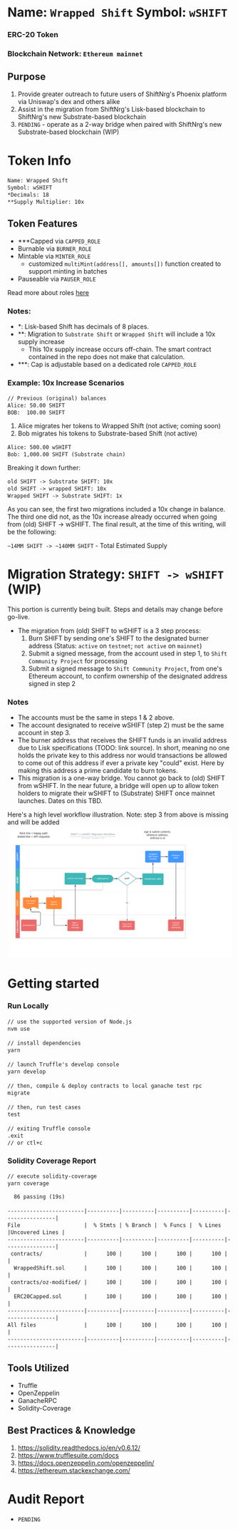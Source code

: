 # Name: `Wrapped Shift` Symbol: `wSHIFT`
### ERC-20 Token 
### Blockchain Network: `Ethereum mainnet`

## Purpose
1. Provide greater outreach to future users of ShiftNrg's Phoenix platform via Uniswap's dex and others alike
2. Assist in the migration from ShiftNrg's Lisk-based blockchain to ShiftNrg's new Substrate-based blockchain
3. `PENDING` - operate as a 2-way bridge when paired with ShiftNrg's new Substrate-based blockchain (WIP)

# Token Info
```
Name: Wrapped Shift
Symbol: wSHIFT
*Decimals: 18
**Supply Multiplier: 10x
```

## Token Features
* ***Capped via `CAPPED_ROLE`
* Burnable via `BURNER_ROLE`
* Mintable via `MINTER_ROLE`
  * customized `multiMint(address[], amounts[])` function created to support minting in batches
* Pauseable via `PAUSER_ROLE`

Read more about roles [here](./ROLES.md)


### Notes:
* *: Lisk-based Shift has decimals of 8 places.
* **: Migration to `Substrate Shift` or `Wrapped Shift` will include a 10x supply increase 
  * This 10x supply increase occurs off-chain. The smart contract contained in the repo does not make that calculation.
* ***: Cap is adjustable based on a dedicated role `CAPPED_ROLE`

### Example: 10x Increase Scenarios

```
// Previous (original) balances
Alice: 50.00 SHIFT
BOB:  100.00 SHIFT
```

1. Alice migrates her tokens to Wrapped Shift (not active; coming soon)
2. Bob migrates his tokens to Substrate-based Shift (not active)
   

```
Alice: 500.00 wSHIFT
Bob: 1,000.00 SHIFT (Substrate chain)
```

Breaking it down further:
```
old SHIFT -> Substrate SHIFT: 10x
old SHIFT -> wrapped SHIFT: 10x
Wrapped SHIFT -> Substrate SHIFT: 1x
```

As you can see, the first two migrations included a 10x change in balance.
The third one did not, as the 10x increase already occurred when going from (old) SHIFT -> wSHIFT.
The final result, at the time of this writing, will be the following: 

`~14MM SHIFT -> ~140MM SHIFT` - Total Estimated Supply

# Migration Strategy: `SHIFT -> wSHIFT` (WIP)
This portion is currently being built. Steps and details may change before go-live.

* The migration from (old) SHIFT to wSHIFT is a 3 step process:
  1. Burn SHIFT by sending one's SHIFT to the designated burner address (Status: `active` on `testnet`; `not active` on `mainnet`)
  2. Submit a signed message, from the account used in step 1, to `Shift Community Project` for processing
  3. Submit a signed message to `Shift Community Project`, from one's Ethereum account, to confirm ownership of the designated address signed in step 2

### Notes
* The accounts must be the same in steps 1 & 2 above.
* The account designated to receive wSHIFT (step 2) must be the same account in step 3.
* The burner address that receives the SHIFT funds is an invalid address due to Lisk specifications (TODO: link source). In short, meaning no one holds the private key to this address nor would transactions be allowed to come out of this address if ever a private key "could" exist. Here by making this address a prime candidate to burn tokens.
* This migration is a one-way bridge. You cannot go back to (old) SHIFT from wSHIFT. In the near future, a bridge will open up to allow token holders to migrate their wSHIFT to (Substrate) SHIFT once mainnet launches. Dates on this TBD.


Here's a high level workflow illustration. Note: step 3 from above is missing and will be added 
![img](migration-workflow.png)

# Getting started
### Run Locally
```
// use the supported version of Node.js
nvm use

// install dependencies
yarn 

// launch Truffle's develop console
yarn develop

// then, compile & deploy contracts to local ganache test rpc
migrate

// then, run test cases
test

// exiting Truffle console
.exit
// or ctl+c 
```

### Solidity Coverage Report

```
// execute solidity-coverage
yarn coverage
```

```
  86 passing (19s)

------------------------|----------|----------|----------|----------|----------------|
File                    |  % Stmts | % Branch |  % Funcs |  % Lines |Uncovered Lines |
------------------------|----------|----------|----------|----------|----------------|
 contracts/             |      100 |      100 |      100 |      100 |                |
  WrappedShift.sol      |      100 |      100 |      100 |      100 |                |
 contracts/oz-modified/ |      100 |      100 |      100 |      100 |                |
  ERC20Capped.sol       |      100 |      100 |      100 |      100 |                |
------------------------|----------|----------|----------|----------|----------------|
All files               |      100 |      100 |      100 |      100 |                |
------------------------|----------|----------|----------|----------|----------------|
```

## Tools Utilized
* Truffle
* OpenZeppelin
* GanacheRPC
* Solidity-Coverage

## Best Practices & Knowledge
1. https://solidity.readthedocs.io/en/v0.6.12/
2. https://www.trufflesuite.com/docs
3. https://docs.openzeppelin.com/openzeppelin/
4. https://ethereum.stackexchange.com/

# Audit Report
* `PENDING`
